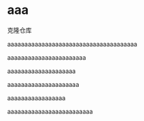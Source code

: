 # aaa
克隆仓库

aaaaaaaaaaaaaaaaaaaaaaaaaaaaaaaaaaaaaa

aaaaaaaaaaaaaaaaaaaaaaa

aaaaaaaaaaaaaaaaaaaa

aaaaaaaaaaaaaaaaaaaaa

aaaaaaaaaaaaaaaaa

aaaaaaaaaaaaaaaaaaaaaaaaa






